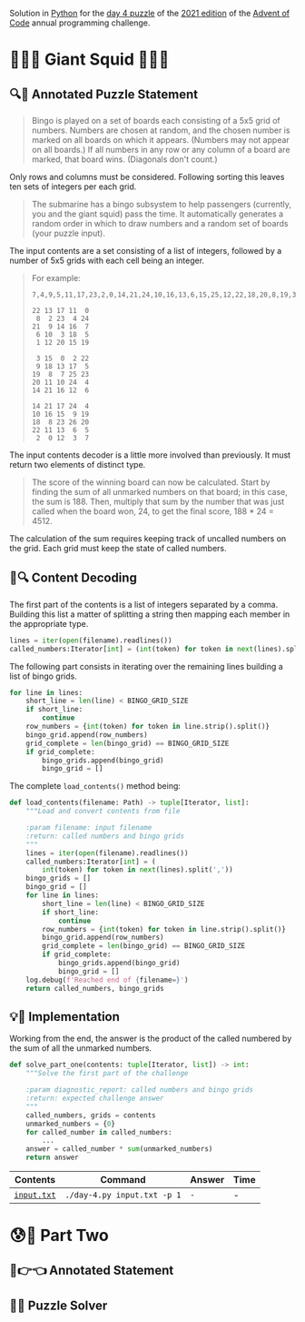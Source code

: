 Solution in [Python][py] for the [day 4 puzzle][aoc-2021-4] of the [2021 edition][aoc-2021] of the [Advent of Code][aoc] annual programming challenge.

# 🎄🌟🌟 Giant Squid 🎄🌟🌟

## 🔍📖 Annotated Puzzle Statement

> Bingo is played on a set of boards each consisting of a 5x5 grid of numbers. Numbers are chosen at random, and the chosen number is marked on all boards on which it appears. (Numbers may not appear on all boards.) If all numbers in any row or any column of a board are marked, that board wins. (Diagonals don't count.)

Only rows and columns must be considered. Following sorting this leaves ten sets of integers per each grid. 

> The submarine has a bingo subsystem to help passengers (currently, you and the giant squid) pass the time. It automatically generates a random order in which to draw numbers and a random set of boards (your puzzle input).

The input contents are a set consisting of a list of integers, followed by a number of 5x5 grids with each cell being an integer.

> For example:
> ```
> 7,4,9,5,11,17,23,2,0,14,21,24,10,16,13,6,15,25,12,22,18,20,8,19,3,26,1
> 
> 22 13 17 11  0
>  8  2 23  4 24
> 21  9 14 16  7
>  6 10  3 18  5
>  1 12 20 15 19
> 
>  3 15  0  2 22
>  9 18 13 17  5
> 19  8  7 25 23
> 20 11 10 24  4
> 14 21 16 12  6
> 
> 14 21 17 24  4
> 10 16 15  9 19
> 18  8 23 26 20
> 22 11 13  6  5
>  2  0 12  3  7
> ```

The input contents decoder is a little more involved than previously. It must return two elements of distinct type.

> The score of the winning board can now be calculated. Start by finding the sum of all unmarked numbers on that board; in this case, the sum is 188. Then, multiply that sum by the number that was just called when the board won, 24, to get the final score, 188 * 24 = 4512.

The calculation of the sum requires keeping track of uncalled numbers on the grid. Each grid must keep the state of called numbers.

## 💾🔍 Content Decoding

The first part of the contents is a list of integers separated by a comma. Building this list a matter of splitting a string then mapping each member in the appropriate type.

```python
lines = iter(open(filename).readlines())
called_numbers:Iterator[int] = (int(token) for token in next(lines).split(','))
```

The following part consists in iterating over the remaining lines building a list of bingo grids.

```python
for line in lines:
    short_line = len(line) < BINGO_GRID_SIZE
    if short_line:
        continue
    row_numbers = {int(token) for token in line.strip().split()}
    bingo_grid.append(row_numbers)
    grid_complete = len(bingo_grid) == BINGO_GRID_SIZE
    if grid_complete:
        bingo_grids.append(bingo_grid)
        bingo_grid = []
```

The complete `load_contents()` method being:

```python
def load_contents(filename: Path) -> tuple[Iterator, list]:
    """Load and convert contents from file

    :param filename: input filename
    :return: called numbers and bingo grids
    """
    lines = iter(open(filename).readlines())
    called_numbers:Iterator[int] = (
        int(token) for token in next(lines).split(','))
    bingo_grids = []
    bingo_grid = []
    for line in lines:
        short_line = len(line) < BINGO_GRID_SIZE
        if short_line:
            continue
        row_numbers = {int(token) for token in line.strip().split()}
        bingo_grid.append(row_numbers)
        grid_complete = len(bingo_grid) == BINGO_GRID_SIZE
        if grid_complete:
            bingo_grids.append(bingo_grid)
            bingo_grid = []
    log.debug(f'Reached end of {filename=}')
    return called_numbers, bingo_grids
```

## 💡🙋 Implementation

Working from the end, the answer is the product of the called numbered by the sum of all the unmarked numbers.

```python
def solve_part_one(contents: tuple[Iterator, list]) -> int:
    """Solve the first part of the challenge

    :param diagnostic_report: called numbers and bingo grids
    :return: expected challenge answer
    """
    called_numbers, grids = contents
    unmarked_numbers = {0}
    for called_number in called_numbers:
        ...
    answer = called_number * sum(unmarked_numbers)
    return answer
```

Contents | Command | Answer | Time
--- | --- | --- | ---
[`input.txt`](./input.txt) | `./day-4.py input.txt -p 1` | `-` | -

# 😰🙅 Part Two

## 🥺👉👈 Annotated Statement


## 🤔🤯 Puzzle Solver

[aoc]: https://adventofcode.com/
[aoc-2021]: https://adventofcode.com/2021/
[aoc-2021-4]: https://adventofcode.com/2021/day/4
[py]: https://docs.python.org/3/

[py-argparse]: https://docs.python.org/3/library/argparse.html
[py-cmath]: https://docs.python.org/3/library/cmath.html
[py-copy]: https://docs.python.org/3/library/copy.html
[py-counter]: https://docs.python.org/3/library/collections.html#collections.Counter
[py-decimal]: https://docs.python.org/3/library/decimal.html
[py-dict]: https://docs.python.org/3/tutorial/datastructures.html#dictionaries
[py-exit]: https://docs.python.org/3/library/sys.html?highlight=sys%20exit#sys.exit
[py-fractions]: https://docs.python.org/3/library/fractions.html
[py-generator]: https://docs.python.org/3/library/stdtypes.html#generator-types
[py-int]: https://docs.python.org/3/library/functions.html#int
[py-json-load]: https://docs.python.org/3/library/json.html#json.load
[py-iterator]: https://docs.python.org/3/reference/expressions.html#yield-expressions
[py-itertools]: https://docs.python.org/3/library/itertools.html
[py-itertools-permutations]: https://docs.python.org/3/library/itertools.html#itertools.permutations
[py-list]: https://docs.python.org/3/library/stdtypes.html#list
[py-main]: https://docs.python.org/3/library/__main__.html
[py-math]: https://docs.python.org/3/library/math.html
[py-math-comb]: https://docs.python.org/3/library/math.html#math.comb
[py-map]: https://docs.python.org/3/library/functions.html#map
[py-name]: https://docs.python.org/3/library/stdtypes.html#definition.__name__
[py-open]: https://docs.python.org/3/library/functions.html#open
[py-linesep]: https://docs.python.org/3/library/os.html#os.linesep
[py-read]: https://docs.python.org/3/library/io.html#io.TextIOBase.read
[py-return]: https://docs.python.org/3/reference/simple_stmts.html#the-return-statement
[py-set]: https://docs.python.org/3/library/stdtypes.html#set
[py-sn]: https://docs.python.org/3/library/types.html#types.SimpleNamespace
[py-split]: https://docs.python.org/3/library/stdtypes.html?highlight=strip#str.split
[py-string]: https://docs.python.org/3/library/stdtypes.html#textseq
[py-strip]: https://docs.python.org/3/library/stdtypes.html?highlight=strip#str.strip
[py-sum]: https://docs.python.org/3/library/functions.html#sum
[py-tuple]: https://docs.python.org/3/library/stdtypes.html#tuple
[py-zip]: https://docs.python.org/3/library/functions.html#zip

